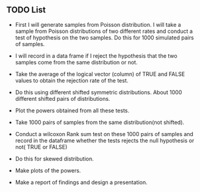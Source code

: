 ## TODO List

  * First I will generate samples from Poisson distribution. I will take a sample from Poisson distributions of two different rates and conduct a test of hypothesis on the two samples. Do this for 1000 simulated pairs of samples.
  
  * I will record in a data frame if I reject the hypothesis that the two samples come from the same distribution or not.
  
  * Take the average of the logical vector (column) of TRUE and FALSE values to obtain the rejection rate of the test.
  
  * Do this using different shifted symmetric distributions. About 1000 different shifted pairs of distributions.
  
  * Plot the powers obtained from all these tests.
  
  * Take 1000 pairs of samples from the same distribution(not shifted).
  
  * Conduct a wilcoxon Rank sum test on these 1000 pairs of samples and record in the dataframe whether the tests rejects the null hypothesis or not( TRUE or FALSE)
  
  * Do this for skewed distribution.
  
  * Make plots of the powers.
  
  * Make a report of findings and design a presentation.